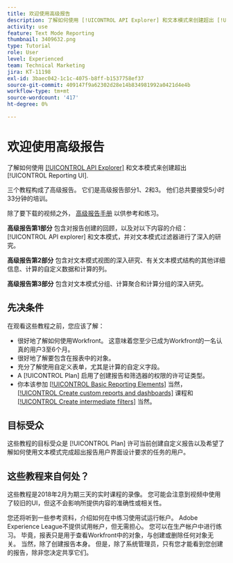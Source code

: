 ```yaml
---
title: 欢迎使用高级报告
description: 了解如何使用 [!UICONTROL API Explorer] 和文本模式来创建超出 [!UICONTROL Reporting UI].
activity: use
feature: Text Mode Reporting
thumbnail: 3409632.png
type: Tutorial
role: User
level: Experienced
team: Technical Marketing
jira: KT-11198
exl-id: 3baec042-1c1c-4075-b8ff-b1537758ef37
source-git-commit: 409147f9a62302d28e14b834981992a0421d4e4b
workflow-type: tm+mt
source-wordcount: '417'
ht-degree: 0%

---
```


# 欢迎使用高级报告

了解如何使用 [[!UICONTROL API Explorer]](https://developer.adobe.com/workfront/api-explorer/) 和文本模式来创建超出 [!UICONTROL Reporting UI].

三个教程构成了高级报告。 它们是高级报告部分1、2和3。 他们总共要接受5小时33分钟的培训。

除了要下载的视频之外， [高级报告手册](/help/assets/advanced-reporting-manual.pdf) 以供参考和练习。

**高级报告第1部分** 包含对报告创建的回顾，以及对以下内容的介绍： [!UICONTROL API explorer] 和文本模式，并对文本模式过滤器进行了深入的研究。

**高级报告第2部分** 包含对文本模式视图的深入研究、有关文本模式结构的其他详细信息、计算的自定义数据和计算的列。

**高级报告第3部分** 包含对文本模式分组、计算聚合和计算分组的深入研究。

## 先决条件

在观看这些教程之前，您应该了解：

* 很好地了解如何使用Workfront。 这意味着您至少已成为Workfront的一名认真的用户3至6个月。
* 很好地了解要包含在报表中的对象。
* 充分了解使用自定义表单，尤其是计算的自定义字段。
* A [!UICONTROL Plan] 启用了创建报告和筛选器的权限的许可证类型。
* 你本该参加 [[!UICONTROL Basic Reporting Elements]](https://experienceleague.adobe.com/docs/courses/using/workfront-u-1-2022-1-reporting.html) 当然， [[!UICONTROL Create custom reports and dashboards]](https://experienceleague.adobe.com/docs/courses/using/workfront-u-1-2022-3-reporting.html) 课程和 [[!UICONTROL Create intermediate filters]](https://experienceleague.adobe.com/docs/courses/using/workfront-u-1-2022-2-reporting.html) 当然。

## 目标受众

这些教程的目标受众是 [!UICONTROL Plan] 许可当前创建自定义报告以及希望了解如何使用文本模式完成超出报告用户界面设计要求的任务的用户。

## 这些教程来自何处？

这些教程是2018年2月为期三天的实时课程的录像。 您可能会注意到视频中使用了较旧的UI，但这不会影响所提供内容的准确性或相关性。

您还将听到一些参考资料，介绍如何在中练习使用试运行帐户。 Adobe Experience League不提供试用帐户，但无需担心。 您可以在生产帐户中进行练习。 毕竟，报表只是用于查看Workfront中的对象，与创建或删除任何对象无关。 当然，除了创建报告本身。 但是，除了系统管理员，只有您才能看到您创建的报告，除非您决定共享它们。
